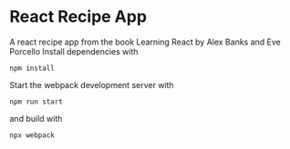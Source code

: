 # React Recipe App

A react recipe app from the book Learning React by Alex Banks and Eve Porcello
Install dependencies with 
```
npm install
```
Start the webpack development server with 
```
npm run start
```
and build with 
```
npx webpack
```
